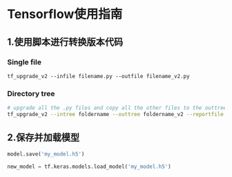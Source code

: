 # Tensorflow使用指南



## 1.使用脚本进行转换版本代码

### Single file

```
tf_upgrade_v2 --infile filename.py --outfile filename_v2.py
```

### Directory tree


```bash
# upgrade all the .py files and copy all the other files to the outtree
tf_upgrade_v2 --intree foldername --outtree foldername_v2 --reportfile report.txt
```



## 2.保存并加载模型

```python
model.save('my_model.h5')

new_model = tf.keras.models.load_model('my_model.h5')
```



